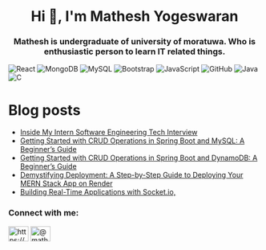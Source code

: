 <h1 align="center">Hi 👋, I'm Mathesh Yogeswaran</h1>
<h3 align="center">Mathesh is undergraduate of university of moratuwa. Who is enthusiastic person to learn IT related things.</h3>
<!--
<img aligh="center" width="45%" src="https://github-readme-stats.vercel.app/api?username=matheshyogeswaran&show_icons=true&theme=radical" />
<img aligh="center" width="45%" src="https://github-readme-stats.vercel.app/api/top-langs/?username=matheshyogeswaran&layout=compact" /> -->

![React](https://img.shields.io/badge/react-%2320232a.svg?style=for-the-badge&logo=react&logoColor=%2361DAFB)
![MongoDB](https://img.shields.io/badge/MongoDB-%234ea94b.svg?style=for-the-badge&logo=mongodb&logoColor=white)
![MySQL](https://img.shields.io/badge/mysql-%2300f.svg?style=for-the-badge&logo=mysql&logoColor=white)
![Bootstrap](https://img.shields.io/badge/bootstrap-%23563D7C.svg?style=for-the-badge&logo=bootstrap&logoColor=white)
![JavaScript](https://img.shields.io/badge/javascript-%23323330.svg?style=for-the-badge&logo=javascript&logoColor=%23F7DF1E)
![GitHub](https://img.shields.io/badge/github-%23121011.svg?style=for-the-badge&logo=github&logoColor=white)
![Java](https://img.shields.io/badge/java-%23ED8B00.svg?style=for-the-badge&logo=java&logoColor=white)
![C](https://img.shields.io/badge/c-%2300599C.svg?style=for-the-badge&logo=c&logoColor=white)

# Blog posts
<!-- BLOG-POST-LIST:START -->
- [Inside My Intern Software Engineering Tech Interview](https://blog.bitsrc.io/inside-my-intern-software-engineering-tech-interview-089455d416ff?source=rss-505ef1b70e94------2)
- [Getting Started with CRUD Operations in Spring Boot and MySQL: A Beginner’s Guide](https://medium.com/linkit-intecs/getting-started-with-crud-operations-in-spring-boot-and-mysql-a-beginners-guide-756fd5b861d0?source=rss-505ef1b70e94------2)
- [Getting Started with CRUD Operations in Spring Boot and DynamoDB: A Beginner’s Guide](https://medium.com/linkit-intecs/getting-started-with-crud-operations-in-spring-boot-and-dynamodb-a-beginners-guide-75ecad3b0452?source=rss-505ef1b70e94------2)
- [Demystifying Deployment: A Step-by-Step Guide to Deploying Your MERN Stack App on Render](https://medium.com/linkit-intecs/demystifying-deployment-a-step-by-step-guide-to-deploying-your-mern-stack-app-on-render-86cbf76661d0?source=rss-505ef1b70e94------2)
- [Building Real-Time Applications with Socket.io,](https://blog.bitsrc.io/building-real-time-applications-with-socket-io-adc86da2f9f1?source=rss-505ef1b70e94------2)
<!-- BLOG-POST-LIST:END -->


<h3 align="left">Connect with me:</h3>
<p align="left">
<a href="https://www.linkedin.com/in/mathesh-yogeswaran-442733196/" target="blank"><img align="center" src="https://raw.githubusercontent.com/rahuldkjain/github-profile-readme-generator/master/src/images/icons/Social/linked-in-alt.svg" alt="https://www.linkedin.com/in/mathesh-yogeswaran-442733196/" height="30" width="40" /></a>
<a href="https://medium.com/@matheshyogeswaran" target="blank"><img align="center" src="https://raw.githubusercontent.com/rahuldkjain/github-profile-readme-generator/master/src/images/icons/Social/medium.svg" alt="@matheshyogeswaran" height="30" width="40" /></a>
</p>

